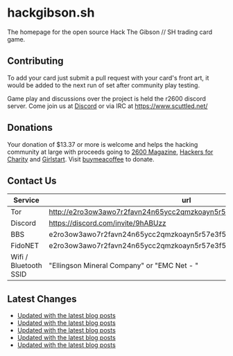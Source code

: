 # hackgibson.sh
The homepage for the open source Hack The Gibson // SH trading card game.


## Contributing

To add your card just submit a pull request with your card's front art, it would be added to the next run of set after community play testing.

Game play and discussions over the project is held the r2600 discord server. Come join us at [Discord](https://discord.com/invite/9hABUzz) or via IRC at https://www.scuttled.net/


## Donations

Your donation of $13.37 or more is welcome and helps the hacking community at large with proceeds going to [2600 Magazine](https://2600.com/), [Hackers for Charity](https://hackersforcharity.org) and [Girlstart](https://girlstart.org).  Visit [buymeacoffee](https://www.buymeacoffee.com/hackgibson.sh) to donate.


## Contact Us

Service | url
-|-
Tor | http://e2ro3ow3awo7r2favn24n65ycc2qmzkoayn5r57e3f56nvjwdcgg32ad.onion
Discord | https://discord.com/invite/9hABUzz
BBS | e2ro3ow3awo7r2favn24n65ycc2qmzkoayn5r57e3f56nvjwdcgg32ad.onion:23
FidoNET | e2ro3ow3awo7r2favn24n65ycc2qmzkoayn5r57e3f56nvjwdcgg32ad.onion:24554
Wifi / Bluetooth SSID | "Ellingson Mineral Company" or "EMC Net - <fidonet address>"

## Latest Changes
<!-- BLOG-POST-LIST:START -->
- [Updated with the latest blog posts](https://github.com/DFW2600/hackgibson.sh/commit/aa8958c867a2a6e7ec9feb96d7d1f9fdeff4a1c5)
- [Updated with the latest blog posts](https://github.com/DFW2600/hackgibson.sh/commit/9b426d60098e211714367da596c08a4b9cf6cf8d)
- [Updated with the latest blog posts](https://github.com/DFW2600/hackgibson.sh/commit/0df65a0fa719ca3fe730bd18b6b90698d2bb6347)
- [Updated with the latest blog posts](https://github.com/DFW2600/hackgibson.sh/commit/0de8c631d7942da6498082715756bb0d438566b3)
- [Updated with the latest blog posts](https://github.com/DFW2600/hackgibson.sh/commit/ebfae0ab8a06bb3ddf3475ecb398c5056460414c)
<!-- BLOG-POST-LIST:END -->
